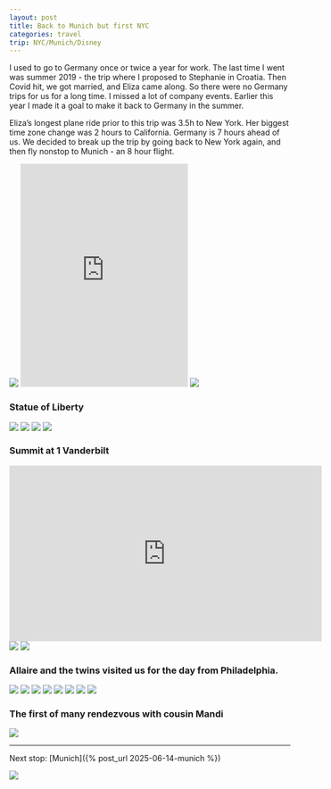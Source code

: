 ```yaml
---
layout: post
title: Back to Munich but first NYC
categories: travel
trip: NYC/Munich/Disney
---
```


I used to go to Germany once or twice a year for work.
The last time I went was summer 2019 - the trip where I proposed to Stephanie in Croatia.
Then Covid hit, we got married, and Eliza came along.
So there were no Germany trips for us for a long time.
I missed a lot of company events.
Earlier this year I made it a goal to make it back to Germany in the summer.

Eliza’s longest plane ride prior to this trip was 3.5h to New York.
Her biggest time zone change was 2 hours to California.
Germany is 7 hours ahead of us.
We decided to break up the trip by going back to New York again, and then fly nonstop to Munich - an 8 hour flight.

<img src="https://www.dropbox.com/scl/fi/veyyix94fwtkwbvgpujpv/IMG_6710.jpeg?rlkey=hv8d7mme8ung45ad006f4ozdh&st=9dz5me6q&raw=1">
<iframe class="video" height="400" src="https://www.youtube.com/embed/ugL1HZKdtnA?si=2I-s2LbNMSNDrH7M" title="YouTube video player" frameborder="0" allow="accelerometer; autoplay; clipboard-write; encrypted-media; gyroscope; picture-in-picture; web-share" referrerpolicy="strict-origin-when-cross-origin" allowfullscreen></iframe>
<img src="https://www.dropbox.com/scl/fi/t0q7bfqq7z4mzhtm73h94/IMG_8768.jpeg?rlkey=lb765bity226v7vg1fm0gmiof&st=z7x6mlgn&raw=1">

### Statue of Liberty

<img src="https://www.dropbox.com/scl/fi/kqd7i1d2m4gveapxb5ico/IMG_6756.jpeg?rlkey=ouq1se5t9wybs3tv1sbwh1nwh&st=4xeba74p&raw=1">
<img src="https://www.dropbox.com/scl/fi/y4llkpljbr5dzmg1d1ihe/IMG_8752.jpeg?rlkey=cu5sqe749ygvn6d5kzeunxx8y&st=5m3fr1tk&raw=1">
<img src="https://www.dropbox.com/scl/fi/lefgn2auuechffydbcrgd/IMG_6763.jpeg?rlkey=a25bskv7xlw21ir0hk8bvq76h&st=b8ez51bu&raw=1">
<img src="https://www.dropbox.com/scl/fi/heeqepy59t4fih1ijtjx0/IMG_6774.jpeg?rlkey=gvjcvd6pgblg7783ihypw6txy&st=xqji7yh6&raw=1">

### Summit at 1 Vanderbilt

<iframe class="video" width="560" height="315" src="https://www.youtube.com/embed/FE0qvGwQl7I?si=nfvrsLqD2X5620D7" title="YouTube video player" frameborder="0" allow="accelerometer; autoplay; clipboard-write; encrypted-media; gyroscope; picture-in-picture; web-share" referrerpolicy="strict-origin-when-cross-origin" allowfullscreen></iframe>
<img src="https://www.dropbox.com/scl/fi/lvdg8gzm6ky484st4x3mf/Screenshot-2025-07-13-at-11.33.14.jpeg?rlkey=v99ggy2mm03mh1c1hteuh0nsq&st=o4ykrjub&raw=1">
<img src="https://www.dropbox.com/scl/fi/dv1bnq2tbieh7ii6zq3w0/IMG_6791.jpeg?rlkey=cdzr8zxt6wmj62xmri7t93ehh&st=3cp4bwwx&raw=1">

### Allaire and the twins visited us for the day from Philadelphia.

<img src="https://www.dropbox.com/scl/fi/e4y6zi5wweu854pg2bw7l/IMG_6720.jpeg?rlkey=wsbc336d2r6jidcv8pmhyrgxi&st=qy65usmj&raw=1">
<img src="https://www.dropbox.com/scl/fi/5j9f4xleenmp13mvbp5rp/IMG_6723.jpeg?rlkey=uvazigypl8plrs6av6i9z3awc&st=wcz5g1pw&raw=1">
<img src="https://www.dropbox.com/scl/fi/8czc4qmyxvujnkdfacfev/IMG_8737.jpeg?rlkey=dthyetitjk8id19p9pky6pjfk&st=r02mincl&raw=1">
<img src="https://www.dropbox.com/scl/fi/eb19qu1w8vnbt62r6femy/IMG_6728.jpeg?rlkey=st0ia4eolpu7wd3dd8fwoguw6&st=d4qb8irg&raw=1">
<img src="https://www.dropbox.com/scl/fi/gntbnjoqmcppg8ts5zmh7/IMG_6737.jpeg?rlkey=4afy0egruxp59ral7wnn5v660&st=ddbgefg5&raw=1">
<img src="https://www.dropbox.com/scl/fi/s7x1o64aqh53g9dzrx99p/IMG_6744.jpeg?rlkey=mn7pt8x1bo676spaet8ggsjsh&st=fod80aj0&raw=1">
<img src="https://www.dropbox.com/scl/fi/jc3gcc6cdoslfbvhgfsu3/IMG_6746.jpeg?rlkey=5af72l9hku6c5ldkezgs6wxze&st=ude5o804&raw=1">
<img src="https://www.dropbox.com/scl/fi/j3i12cyih0yjriw9mp12d/IMG_6751.jpeg?rlkey=69uwxmfpmlrsv4hyybjlfnr3r&st=u36frmnr&raw=1">

### The first of many rendezvous with cousin Mandi

<img src="https://www.dropbox.com/scl/fi/jts6n6s36a1urq8b9f33c/IMG_8771.jpeg?rlkey=rw78yt0drcc9d6utepb7fem8f&st=g2nqxxbu&raw=1">

---

Next stop: [Munich]({% post_url 2025-06-14-munich %})

<img src="https://www.dropbox.com/scl/fi/1n7h3hx3gqv87tr7jwn2m/IMG_6860.jpeg?rlkey=ozopndc4t5h1zcafpbt3r0bxr&st=1f4obebl&raw=1">
